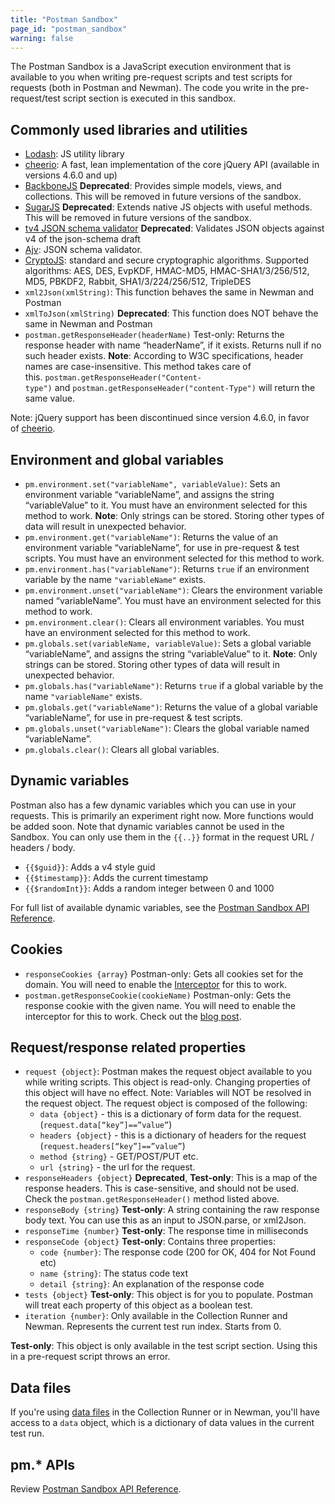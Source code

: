 ```yaml
---
title: "Postman Sandbox"
page_id: "postman_sandbox"
warning: false
---
```


The Postman Sandbox is a JavaScript execution environment that is available to you when writing pre-request scripts and test scripts for requests (both in Postman and Newman). The code you write in the pre-request/test script section is executed in this sandbox.

## Commonly used libraries and utilities

* [Lodash](https://lodash.com/): JS utility library
* [cheerio](https://cheerio.js.org/): A fast, lean implementation of the core jQuery API (available in versions 4.6.0 and up)
* [BackboneJS](https://backbonejs.org/) **Deprecated**: Provides simple models, views, and collections. This will be removed in future versions of the sandbox.
* [SugarJS](https://sugarjs.com/) **Deprecated**: Extends native JS objects with useful methods. This will be removed in future versions of the sandbox.
* [tv4 JSON schema validator](https://github.com/geraintluff/tv4) **Deprecated**: Validates JSON objects against v4 of the json-schema draft
* [Ajv](https://github.com/epoberezkin/ajv): JSON schema validator.
* [CryptoJS](https://code.google.com/archive/p/crypto-js/): standard and secure cryptographic algorithms. Supported algorithms: AES, DES, EvpKDF, HMAC-MD5, HMAC-SHA1/3/256/512, MD5, PBKDF2, Rabbit, SHA1/3/224/256/512, TripleDES
* `xml2Json(xmlString)`: This function behaves the same in Newman and Postman
* `xmlToJson(xmlString)` **Deprecated**: This function does NOT behave the same in Newman and Postman
* `postman.getResponseHeader(headerName)` Test-only: Returns the response header with name “headerName”, if it exists. Returns null if no such header exists. **Note**: According to W3C specifications, header names are case-insensitive. This method takes care of this. `postman.getResponseHeader("Content-type")` and `postman.getResponseHeader("content-Type")` will return the same value.

Note: jQuery support has been discontinued since version 4.6.0, in favor of [cheerio](https://cheerio.js.org/).

## Environment and global variables

* `pm.environment.set("variableName", variableValue)`: Sets an environment variable “variableName”, and assigns the string “variableValue” to it. You must have an environment selected for this method to work. **Note**: Only strings can be stored. Storing other types of data will result in unexpected behavior.
* `pm.environment.get("variableName")`: Returns the value of an environment variable “variableName”, for use in pre-request & test scripts. You must have an environment selected for this method to work.
* `pm.environment.has("variableName")`: Returns `true` if an environment variable by the name `"variableName"` exists.
* `pm.environment.unset("variableName")`: Clears the environment variable named “variableName”. You must have an environment selected for this method to work.
* `pm.environment.clear()`: Clears all environment variables. You must have an environment selected for this method to work.
* `pm.globals.set(variableName, variableValue)`: Sets a global variable “variableName”, and assigns the string “variableValue” to it. **Note**: Only strings can be stored. Storing other types of data will result in unexpected behavior.
* `pm.globals.has("variableName")`: Returns `true` if a global variable by the name `"variableName"` exists.
* `pm.globals.get("variableName")`: Returns the value of a global variable “variableName”, for use in pre-request & test scripts.
* `pm.globals.unset("variableName")`: Clears the global variable named “variableName”.
* `pm.globals.clear()`: Clears all global variables.

## Dynamic variables

Postman also has a few dynamic variables which you can use in your requests. This is primarily an experiment right now. More functions would be added soon. Note that dynamic variables cannot be used in the Sandbox. You can only use them in the `{{..}}` format in the request URL / headers / body.

* `{{$guid}}`: Adds a v4 style guid
* `{{$timestamp}}`: Adds the current timestamp
* `{{$randomInt}}`: Adds a random integer between 0 and 1000

For full list of available dynamic variables, see the [Postman Sandbox API Reference](/docs/postman/scripts/postman-sandbox-api-reference/).

## Cookies

* `responseCookies {array}` Postman-only: Gets all cookies set for the domain. You will need to enable the [Interceptor](/docs/postman/sending-api-requests/interceptor-extension/) for this to work.
* `postman.getResponseCookie(cookieName)` Postman-only: Gets the response cookie with the given name. You will need to enable the interceptor for this to work. Check out the [blog post](https://blog.getpostman.com/2014/11/28/using-the-interceptor-to-read-and-write-cookies/).

## Request/response related properties

* `request {object}`: Postman makes the request object available to you while writing scripts. This object is read-only. Changing properties of this object will have no effect. Note: Variables will NOT be resolved in the request object. The request object is composed of the following:
    * `data {object}` - this is a dictionary of form data for the request. (`request.data[“key”]==”value”`)
    * `headers {object}` - this is a dictionary of headers for the request (`request.headers[“key”]==”value”`)
    * `method {string}` - GET/POST/PUT etc.
    * `url {string}` - the url for the request.
* `responseHeaders {object}` **Deprecated**, **Test-only**: This is a map of the response headers. This is case-sensitive, and should not be used. Check the `postman.getResponseHeader()` method listed above.
* `responseBody {string}` **Test-only**: A string containing the raw response body text. You can use this as an input to JSON.parse, or xml2Json.
* `responseTime {number}` **Test-only**: The response time in milliseconds
* `responseCode {object}` **Test-only**: Contains three properties:
    * `code {number}`: The response code (200 for OK, 404 for Not Found etc)
    * `name {string}`: The status code text
    * `detail {string}`: An explanation of the response code
* `tests {object}` **Test-only**: This object is for you to populate. Postman will treat each property of this object as a boolean test.
* `iteration {number}`: Only available in the Collection Runner and Newman. Represents the current test run index. Starts from 0.

**Test-only**: This object is only available in the test script section. Using this in a pre-request script throws an error.

## Data files

If you're using [data files](https://blog.getpostman.com/2014/10/28/using-csv-and-json-files-in-the-postman-collection-runner/) in the Collection Runner or in Newman, you'll have access to a `data` object, which is a dictionary of data values in the current test run.

## pm.* APIs

Review [Postman Sandbox API Reference](/docs/postman/scripts/postman-sandbox-api-reference/).
